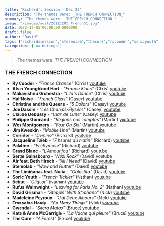 ```yaml
---
title: "Richard's Session - Dec 22"
description: "The themes were: _THE FRENCH CONNECTION_"
summary: "The themes were: _THE FRENCH CONNECTION_"
image: "/images/post/20221205_French01.jpg"
date: 2022-12-05T00:00:00.0000000
draft: false
author: "David"
tags: ["richardssession","stereolab","thecure","rycooder","sonicyouth","jimkweskin","sergegainsbourg","madeleinepeyroux","kateandannamcgarrigle","beirut","grandblanc","christineandthequeens","gwendal","corridor","palatine","halfnoise","joedassin","davidgrisman","claudedebussy","wesmontgomery","françoisehardy","philippegonnand","jacquelinetaïeb","rufuswainwright","airfeatbethhirsch","alvinyoungbloodhart","mahavishnuorchestra","thelimiñanasfeatnuria","youtube"]
categories: ["Gatherings"]
---
```

> The themes were: _THE FRENCH CONNECTION_
### THE FRENCH CONNECTION
- **Ry Cooder** - _"France Chance"_ (Chris) [youtube](https://www.youtube.com/watch?v=If8lIMCL8GU)
- **Alvin Youngblood Hart** - _"France Blues"_ (Chris) [youtube](https://www.youtube.com/watch?v=c5UV0pwabzk)
- **Mahavishnu Orchestra** - _"Lila's Dance"_ (Chris) [youtube](https://www.youtube.com/watch?v=T4fnJvhkXns)
- **HalfNoise** - _"French Class"_ (Casey) [youtube](https://www.youtube.com/watch?v=tE6y_-WpF_c)
- **Christine and the Queens** - _"5 Dollars"_ (Casey) [youtube](https://www.youtube.com/watch?v=v8eulIH7tU0)
- **Joe Dassin** - _"Les Champs‐Élysées"_ (Casey) [youtube](https://www.youtube.com/watch?v=1JhYYUWOBBs)
- **Claude Debussy** - _"Clair de Lune"_ (Casey) [youtube](https://www.youtube.com/watch?v=WNcsUNKlAKw)
- **Philippe Gonnand** - _"Réglons nos comptes"_ (Martin) [youtube](https://www.youtube.com/watch?v=90KYyYpG_5s)
- **Wes Montgomery** - _"Four On Six"_ (Martin) [youtube](https://www.youtube.com/watch?v=MBM7R9IgoTg)
- **Jim Kweskin** - _"Mobile Line"_ (Martin) [youtube](https://www.youtube.com/watch?v=3WFJRMxY74g)
- **Corridor** - _"Domino"_ (Richard) [youtube](https://www.youtube.com/watch?v=wsF_NCadi9c)
- **Jacqueline Taïeb** - _"7 heures du matin"_ (Richard) [youtube](https://www.youtube.com/watch?v=g2D-F2KSBec)
- **Palatine** - _"Ecchymose"_ (Richard) [youtube](https://www.youtube.com/watch?v=EDgXj5I60hI)
- **Grand Blanc** - _"L'Amour fou"_ (Richard) [youtube](https://www.youtube.com/watch?v=t0vYfXplAZ4)
- **Serge Gainsbourg** - _"Nazi Rock"_ (David) [youtube](https://www.youtube.com/watch?v=KLDIJGrv31k)
- **Air feat. Beth Hirsch** - _"All I Need"_ (David) [youtube](https://www.youtube.com/watch?v=xpahYJ7UpP4)
- **Stereolab** - _"Wow and Flutter"_ (David) [youtube](https://www.youtube.com/watch?v=ru5zYr8aB0k)
- **The Limiñanas feat. Nuria** - _"Calentita"_ (David) [youtube](https://www.youtube.com/watch?v=pPdOo2E5zOc)
- **Sonic Youth** - _"French Tickler"_ (Nathan) [youtube](https://www.youtube.com/watch?v=u8X298CBdR4)
- **Beirut** - _"Cliquot"_ (Nathan) [youtube](https://www.youtube.com/watch?v=dsHvwvgp3w4)
- **Rufus Wainwright** - _"Leaving for Paris No. 2"_ (Nathan) [youtube](https://www.youtube.com/watch?v=6jz05ApexSA)
- **David Grisman** - _"Steppin' With Stephane"_ (Nick) [youtube](https://www.youtube.com/watch?v=U0EcBMMPD3M)
- **Madeleine Peyroux** - _"J'ai Deux Amours"_ (Nick) [youtube](https://www.youtube.com/watch?v=vix5ldhA-vA)
- **Françoise Hardy** - _"So Many Things"_ (Nick) [youtube](https://www.youtube.com/watch?v=ljbrcZAITbQ)
- **Gwendal** - _"Sacra Matao"_ (Bruce) [youtube](https://www.youtube.com/watch?v=Jj_uEivSuQk)
- **Kate & Anna McGarrigle** - _"La Vache qui pleure"_ (Bruce) [youtube](https://www.youtube.com/watch?v=M4-K3tyw5sY)
- **The Cure** - _"A Forest"_ (Bruce) [youtube](https://www.youtube.com/watch?v=xik-y0xlpZ0)
